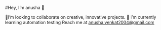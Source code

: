 #Hey, I’m anusha 👋



🎨I’m looking to collaborate on creative, innovative projects.
🤖 I’m currently learning automation testing 
Reach me at anusha.venkat2004@gmail.com
